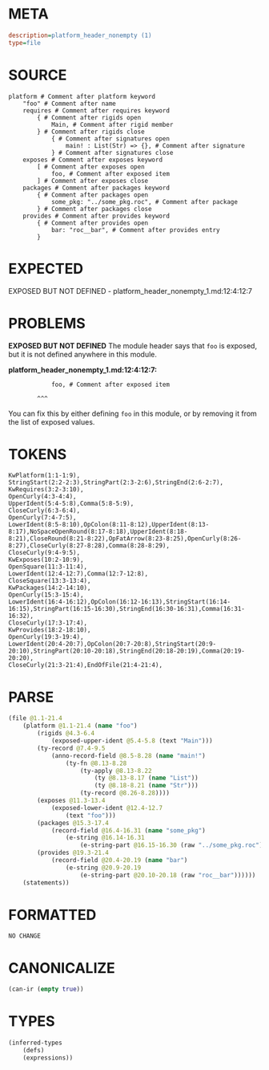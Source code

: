 # META
~~~ini
description=platform_header_nonempty (1)
type=file
~~~
# SOURCE
~~~roc
platform # Comment after platform keyword
	"foo" # Comment after name
	requires # Comment after requires keyword
		{ # Comment after rigids open
			Main, # Comment after rigid member
		} # Comment after rigids close
			{ # Comment after signatures open
				main! : List(Str) => {}, # Comment after signature
			} # Comment after signatures close
	exposes # Comment after exposes keyword
		[ # Comment after exposes open
			foo, # Comment after exposed item
		] # Comment after exposes close
	packages # Comment after packages keyword
		{ # Comment after packages open
			some_pkg: "../some_pkg.roc", # Comment after package
		} # Comment after packages close
	provides # Comment after provides keyword
		{ # Comment after provides open
			bar: "roc__bar", # Comment after provides entry
		}
~~~
# EXPECTED
EXPOSED BUT NOT DEFINED - platform_header_nonempty_1.md:12:4:12:7
# PROBLEMS
**EXPOSED BUT NOT DEFINED**
The module header says that `foo` is exposed, but it is not defined anywhere in this module.

**platform_header_nonempty_1.md:12:4:12:7:**
```roc
			foo, # Comment after exposed item
```
			^^^
You can fix this by either defining `foo` in this module, or by removing it from the list of exposed values.

# TOKENS
~~~zig
KwPlatform(1:1-1:9),
StringStart(2:2-2:3),StringPart(2:3-2:6),StringEnd(2:6-2:7),
KwRequires(3:2-3:10),
OpenCurly(4:3-4:4),
UpperIdent(5:4-5:8),Comma(5:8-5:9),
CloseCurly(6:3-6:4),
OpenCurly(7:4-7:5),
LowerIdent(8:5-8:10),OpColon(8:11-8:12),UpperIdent(8:13-8:17),NoSpaceOpenRound(8:17-8:18),UpperIdent(8:18-8:21),CloseRound(8:21-8:22),OpFatArrow(8:23-8:25),OpenCurly(8:26-8:27),CloseCurly(8:27-8:28),Comma(8:28-8:29),
CloseCurly(9:4-9:5),
KwExposes(10:2-10:9),
OpenSquare(11:3-11:4),
LowerIdent(12:4-12:7),Comma(12:7-12:8),
CloseSquare(13:3-13:4),
KwPackages(14:2-14:10),
OpenCurly(15:3-15:4),
LowerIdent(16:4-16:12),OpColon(16:12-16:13),StringStart(16:14-16:15),StringPart(16:15-16:30),StringEnd(16:30-16:31),Comma(16:31-16:32),
CloseCurly(17:3-17:4),
KwProvides(18:2-18:10),
OpenCurly(19:3-19:4),
LowerIdent(20:4-20:7),OpColon(20:7-20:8),StringStart(20:9-20:10),StringPart(20:10-20:18),StringEnd(20:18-20:19),Comma(20:19-20:20),
CloseCurly(21:3-21:4),EndOfFile(21:4-21:4),
~~~
# PARSE
~~~clojure
(file @1.1-21.4
	(platform @1.1-21.4 (name "foo")
		(rigids @4.3-6.4
			(exposed-upper-ident @5.4-5.8 (text "Main")))
		(ty-record @7.4-9.5
			(anno-record-field @8.5-8.28 (name "main!")
				(ty-fn @8.13-8.28
					(ty-apply @8.13-8.22
						(ty @8.13-8.17 (name "List"))
						(ty @8.18-8.21 (name "Str")))
					(ty-record @8.26-8.28))))
		(exposes @11.3-13.4
			(exposed-lower-ident @12.4-12.7
				(text "foo")))
		(packages @15.3-17.4
			(record-field @16.4-16.31 (name "some_pkg")
				(e-string @16.14-16.31
					(e-string-part @16.15-16.30 (raw "../some_pkg.roc")))))
		(provides @19.3-21.4
			(record-field @20.4-20.19 (name "bar")
				(e-string @20.9-20.19
					(e-string-part @20.10-20.18 (raw "roc__bar"))))))
	(statements))
~~~
# FORMATTED
~~~roc
NO CHANGE
~~~
# CANONICALIZE
~~~clojure
(can-ir (empty true))
~~~
# TYPES
~~~clojure
(inferred-types
	(defs)
	(expressions))
~~~
